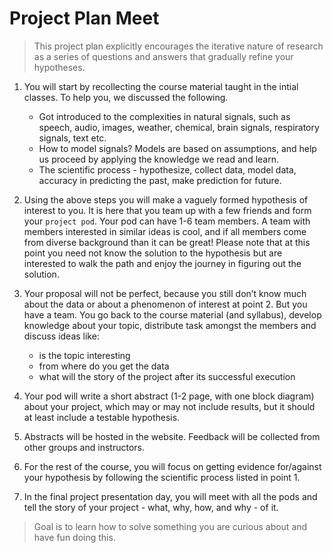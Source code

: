 # Project Plan Meet

> This project plan explicitly encourages the iterative nature of research as a series of questions and answers that gradually refine your hypotheses.

1. You will start by recollecting the course material taught in the intial classes. To help you, we discussed the following.
    * Got introduced to the complexities in natural signals, such as speech, audio, images, weather, chemical, brain signals, respiratory signals, text etc.
    * How to model signals? Models are based on assumptions, and help us proceed by applying the knowledge we read and learn.
    * The scientific process - hypothesize, collect data, model data, accuracy in predicting the past, make prediction for future.

2. Using the above steps you will make a vaguely formed hypothesis of interest to you. It is here that you team up with a few friends and form your ``project pod``. Your pod can have 1-6 team members. A team with members interested in similar ideas is cool, and if all members come from diverse background than it can be great! Please note that at this point you need not know the solution to the hypothesis but are interested to walk the path and enjoy the journey in figuring out the solution.

3. Your proposal will not be perfect, because you still don’t know much about the data or about a phenomenon of interest at point 2. But you have a team. You go back to the course material (and syllabus), develop knowledge about your topic, distribute task amongst the members and discuss ideas like:
    * is the topic interesting
    * from where do you get the data
    * what will the story of the project after its successful execution

4. Your pod will write a short abstract (1-2 page, with one block diagram) about your project, which may or may not include results, but it should at least include a testable hypothesis.

5. Abstracts will be hosted in the website. Feedback will be collected from other groups and instructors.

5. For the rest of the course, you will focus on getting evidence for/against your hypothesis by following the scientific process listed in point 1.

6. In the final project presentation day, you will meet with all the pods and tell the story of your project - what, why, how, and why - of it.

> Goal is to learn how to solve something you are curious about and have fun doing this.